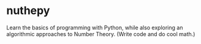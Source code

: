 # nuthepy
Learn the basics of programming with Python, while also exploring an algorithmic approaches to Number Theory. (Write code and do cool math.)
